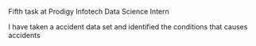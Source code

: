 Fifth task at Prodigy Infotech Data Science Intern

I have taken a accident data set and identified the conditions that causes accidents
